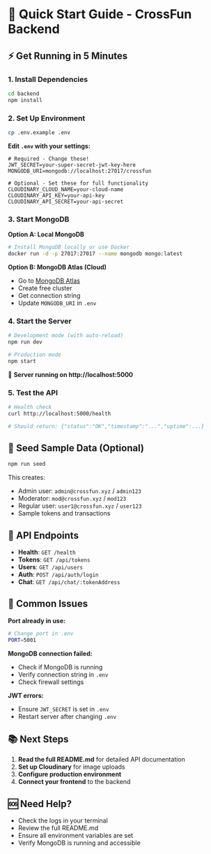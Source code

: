 # 🚀 Quick Start Guide - CrossFun Backend

## ⚡ Get Running in 5 Minutes

### 1. Install Dependencies
```bash
cd backend
npm install
```

### 2. Set Up Environment
```bash
cp .env.example .env
```

**Edit `.env` with your settings:**
```env
# Required - Change these!
JWT_SECRET=your-super-secret-jwt-key-here
MONGODB_URI=mongodb://localhost:27017/crossfun

# Optional - Set these for full functionality
CLOUDINARY_CLOUD_NAME=your-cloud-name
CLOUDINARY_API_KEY=your-api-key
CLOUDINARY_API_SECRET=your-api-secret
```

### 3. Start MongoDB
**Option A: Local MongoDB**
```bash
# Install MongoDB locally or use Docker
docker run -d -p 27017:27017 --name mongodb mongo:latest
```

**Option B: MongoDB Atlas (Cloud)**
- Go to [MongoDB Atlas](https://mongodb.com/atlas)
- Create free cluster
- Get connection string
- Update `MONGODB_URI` in `.env`

### 4. Start the Server
```bash
# Development mode (with auto-reload)
npm run dev

# Production mode
npm start
```

🎉 **Server running on http://localhost:5000**

### 5. Test the API
```bash
# Health check
curl http://localhost:5000/health

# Should return: {"status":"OK","timestamp":"...","uptime":...}
```

## 🧪 Seed Sample Data (Optional)

```bash
npm run seed
```

This creates:
- Admin user: `admin@crossfun.xyz` / `admin123`
- Moderator: `mod@crossfun.xyz` / `mod123`
- Regular user: `user1@crossfun.xyz` / `user123`
- Sample tokens and transactions

## 🔗 API Endpoints

- **Health**: `GET /health`
- **Tokens**: `GET /api/tokens`
- **Users**: `GET /api/users`
- **Auth**: `POST /api/auth/login`
- **Chat**: `GET /api/chat/:tokenAddress`

## 🚨 Common Issues

**Port already in use:**
```bash
# Change port in .env
PORT=5001
```

**MongoDB connection failed:**
- Check if MongoDB is running
- Verify connection string in `.env`
- Check firewall settings

**JWT errors:**
- Ensure `JWT_SECRET` is set in `.env`
- Restart server after changing `.env`

## 📚 Next Steps

1. **Read the full README.md** for detailed API documentation
2. **Set up Cloudinary** for image uploads
3. **Configure production environment**
4. **Connect your frontend** to the backend

## 🆘 Need Help?

- Check the logs in your terminal
- Review the full README.md
- Ensure all environment variables are set
- Verify MongoDB is running and accessible
